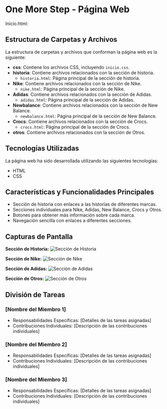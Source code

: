 # One More Step - Página Web

Inicio.html:

## Estructura de Carpetas y Archivos

La estructura de carpetas y archivos que conforman la página web es la siguiente:

- **css**: Contiene los archivos CSS, incluyendo `inicio.css`.
- **historia**: Contiene archivos relacionados con la sección de historia.
  - `historia.html`: Página principal de la sección de historia.
- **Nike**: Contiene archivos relacionados con la sección de Nike.
  - `nike.html`: Página principal de la sección de Nike.
- **Adidas**: Contiene archivos relacionados con la sección de Adidas.
  - `adidas.html`: Página principal de la sección de Adidas.
- **Newbalance**: Contiene archivos relacionados con la sección de New Balance.
  - `newbalance.html`: Página principal de la sección de New Balance.
- **Crocs**: Contiene archivos relacionados con la sección de Crocs.
  - `crocs.html`: Página principal de la sección de Crocs.
- **otros**: Contiene archivos relacionados con la sección de Otros.

## Tecnologías Utilizadas

La página web ha sido desarrollada utilizando las siguientes tecnologías:

- HTML
- CSS

## Características y Funcionalidades Principales

- Sección de historia con enlaces a las historias de diferentes marcas.
- Secciones individuales para Nike, Adidas, New Balance, Crocs y Otros.
- Botones para obtener más información sobre cada marca.
- Navegación sencilla con enlaces a diferentes secciones.

## Capturas de Pantalla

**Sección de Historia:**
![Sección de Historia](screenshots/seccion_historia.png)

**Sección de Nike:**
![Sección de Nike](screenshots/seccion_nike.png)

**Sección de Adidas:**
![Sección de Adidas](screenshots/seccion_adidas.png)

**Sección de Otros:**
![Sección de Otros](screenshots/seccion_otros.png)

## División de Tareas

### [Nombre del Miembro 1]

- Responsabilidades Específicas: [Detalles de las tareas asignadas]
- Contribuciones Individuales: [Descripción de las contribuciones individuales]

### [Nombre del Miembro 2]

- Responsabilidades Específicas: [Detalles de las tareas asignadas]
- Contribuciones Individuales: [Descripción de las contribuciones individuales]

### [Nombre del Miembro 3]

- Responsabilidades Específicas: [Detalles de las tareas asignadas]
- Contribuciones Individuales: [Descripción de las contribuciones individuales]


